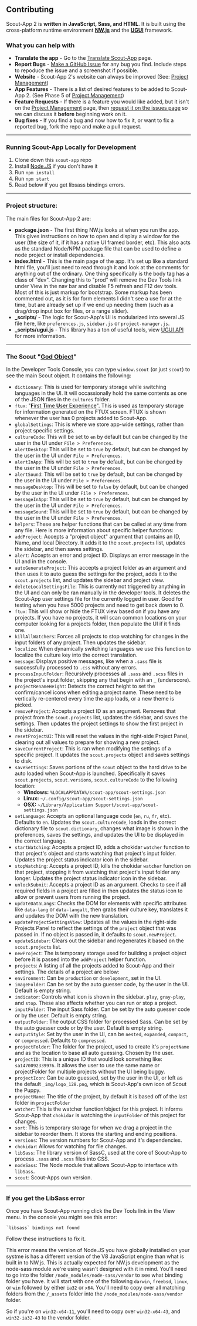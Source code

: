 ## Contributing

Scout-App 2 is **written in JavaScript, Sass, and HTML**. It is built using the cross-platform runtime environment **[NW.js](http://nwjs.io)** and the **[UGUI](http://ugui.io)** framework.


### What you can help with

* **Translate the app** - Go to the [Translate Scout-App](http://scout-app.io/index.html#cultures) page.
* **Report Bugs** - [Make a GitHub Issue](https://github.com/scout-app/scout-app/issues/new?title=SA2%20-%20&body=OS%3A%20%0DVersion%3A%20%0DInformation%20from%20Dev%20Tools%3A%20%0D%0D%28Attach%20screenshot%20below%29) for any bug you find. Include steps to repoduce the issue and a screenshot if possible.
* **Website** - Scout-App 2's website can always be improved (See: [Project Management](https://github.com/scout-app/scout-app.github.io/#project-management))
* **App Features** - There is a list of desired features to be added to Scout-App 2. (See Phase 5 of [Project Management](project-management.md#phase-5-bug-fixesadditional-featuresmaintenance))
* **Feature Requests** - If there is a feature you would like added, but it isn't on the [Project Management](project-management.md#phase-5-bug-fixesadditional-featuresmaintenance) page, then [request it on the issues page](https://github.com/scout-app/scout-app/issues/new?title=SA2%20Feature%20Request%20-%20) so we can discuss it **before** beginning work on it.
* **Bug fixes** - If you find a bug and now how to fix it, or want to fix a reported bug, fork the repo and make a pull request.


* * *


### Running Scout-App Locally for Development

1. Clone down this `scout-app` repo
3. Install [Node.JS](http://nodejs.org) if you don't have it
4. Run `npm install`
5. Run `npm start`
6. Read below if you get libsass bindings errors.


* * *


### Project structure:

The  main files for Scout-App 2 are:

* **package.json** - The first thing NW.js looks at when you run the app. This gives instructions on how to open and display a window for the user (the size of it, if it has a native UI framed border, etc). This also acts as the standard Node/NPM package file that can be used to define a node project or install dependencies.
* **index.html** - This is the main page of the app. It's set up like a standard html file, you'll just need to read through it and look at the comments for anything out of the ordinary. One thing specifically is the body tag has a class of "dev". Changing this to "prod" will remove the Dev Tools link under View in the nav bar and disable F5 refresh and F12 dev tools. Most of this is just markup for bootstrap. Some markup has been commented out, as it is for form elements I didn't see a use for at the time, but are already set up if we end up needing them (such as a drag/drop input box for files, or a range slider).
* **_scripts/** - The logic for Scout-App's UI is modularized into several JS file here, like `preferences.js`, `sidebar.js` or `project-manager.js`.
* **_scripts/ugui.js** - This library has a ton of useful tools, view [UGUI API](http://ugui.io/api) for more information.


* * *

### The Scout "[God Object](https://en.wikipedia.org/wiki/God_object)"

In the Developer Tools Console, you can type `window.scout` (or just `scout`) to see the main Scout object. It contains the following:

* `dictionary`: This is used for temporary storage while switching languages in the UI. It will occassionally hold the same contents as one of the JSON files in the `cultures` folder.
* `ftux`: "[**F**irst **T**ime **U**ser E**x**perience](https://en.wikipedia.org/wiki/First-time_user_experience)". This is used as temporary storage for information generated on the FTUX screen. FTUX is shown whenever the user has 0 projects added to Scout-App.
* `globalSettings`: This is where we store app-wide settings, rather than project specific settings.
 * `cultureCode`: This will be set to `en` by default but can be changed by the user in the UI under `File > Preferences`.
 * `alertDesktop`: This will be set to `true` by default, but can be changed by the user in the UI under `File > Preferences`.
 * `alertInApp`: This will be set to `true` by default, but can be changed by the user in the UI under `File > Preferences`.
 * `alertSound`: This will be set to `true` by default, but can be changed by the user in the UI under `File > Preferences`.
 * `messageDesktop`: This will be set to `false` by default, but can be changed by the user in the UI under `File > Preferences`.
 * `messageInApp`: This will be set to `true` by default, but can be changed by the user in the UI under `File > Preferences`.
 * `messageSound`: This will be set to `true` by default, but can be changed by the user in the UI under `File > Preferences`.
* `helpers`: These are helper functions that can be called at any time from any file. Here is more information about specific helper functions:
 * `addProject`: Accepts a "project object" argument that contains an ID, Name, and local Directory. It adds it to the `scout.projects` list, updates the sidebar, and then saves settings.
 * `alert`: Accepts an error and project ID. Displays an error message in the UI and in the console.
 * `autoGenerateProject`: This accepts a project folder as an argument and then uses it to auto guess the settings for the project, adds it to the `scout.projects` list, and updates the sidebar and project view.
 * `deleteLocalSettingsFile`: This is currently not triggered by anything in the UI and can only be ran manually in the developer tools. It deletes the Scout-App user settings file for the currently logged in user. Good for testing when you have 5000 projects and need to get back down to 0.
 * `ftux`: This will show or hide the FTUX view based on if you have any projects. If you have no projects, it will scan common locations on your computer looking for a projects folder, then populate the UI if it finds one.
 * `killAllWatchers`: Forces all projects to stop watching for changes in the input folders of any project. Then updates the sidebar.
 * `localize`: When dynamically switching languages we use this function to localize the culture key into the correct translation.
 * `message`: Displays positive messages, like when a `.sass` file is successfully processed to `.css` without any errors.
 * `processInputFolder`: Recursively processes all `.sass` and `.scss` files in the project's input folder, skipping any that begin with an `_` (underscore).
 * `projectRenameHeight`: Detects the correct height to set the confirm/cancel icons when editing a project name. These need to be vertically re-centered every time the app loads, or a new theme is picked.
 * `removeProject`: Accepts a project ID as an argument. Removes that project from the `scout.projects` list, updates the sidebar, and saves the settings. Then updates the project settings to show the first project in the sidebar.
 * `resetProjectUI`: This will reset the values in the right-side Project Panel, clearing out all values to prepare for showing a new project.
 * `saveCurrentProject`: This is ran when modifying the settings of a specific project. It updates the `scout.projects` object and saves settings to disk.
 * `saveSettings`: Saves portions of the `scout` object to the hard drive to be auto loaded when Scout-App is launched. Specifically it saves `scout.projects`, `scout.versions`, `scout.cultureCode` to the following location:
   * **Windows:** `%LOCALAPPDATA%/scout-app/scout-settings.json`
    * **Linux:** `~/.config/scout-app/scout-settings.json`
    * **OSX:** `~/Library/Application Support/scout-app/scout-settings.json`
 * `setLanguage`: Accepts an optional language code (`en`, `ru`, `fr`, etc). Defaults to `en`. Updates the `scout.cultureCode`, loads in the correct dictionary file to `scout.dictionary`, changes what image is shown in the preferences, saves the settings, and updates the UI to be displayed in the correct language.
 * `startWatching`: Accepts a project ID, adds a chokidar `watcher` function to that project's object and starts watching that project's input folder. Updates the project status indicator icon in the sidebar.
 * `stopWatching`: Accepts a project ID, kills the chokidar `watcher` function on that project, stopping it from watching that project's input folder any longer. Updates the project status indicator icon in the sidebar.
 * `unlockSubmit`: Accepts a project ID as an argument. Checks to see if all required fields in a project are filled in then updates the status icon to allow or prevent users from running the project.
 * `updateDataLangs`: Checks the DOM for elements with specific attributes like `data-lang` or `data-langalt`, then grabs their culture key, translates it and updates the DOM with the new translation.
 * `updateProjectSettingsView`: Updates all the values in the right-side Projects Panel to reflect the settings of the `project` object that was passed in. If no object is passed in, it defaults to `scout.newProject`.
 * `updateSidebar`: Clears out the sidebar and regenerates it based on the `scout.projects` list.
* `newProject`: The is temporary storage used for building a project object before it is passed into the `addProject` helper function.
* `projects`: A listing of all the projects added to Scout-App and their settings. The details of a project are below:
 * `environment`: Can be `production` or `development`, set in the UI.
 * `imageFolder`: Can be set by the auto guesser code, by the user in the UI. Default is empty string.
 * `indicator`: Controls what icon is shown in the sidebar. `play`, `gray-play`, and `stop`. These also affects whether you can run or stop a project.
 * `inputFolder`: The input Sass folder. Can be set by the auto guesser code or by the user. Default is empty string.
 * `outputFolder`: The output CSS folder for processed Sass. Can be set by the auto guesser code or by the user. Default is empty string.
 * `outputStyle`: Set by the user in the UI, can be `nested`, `expanded`, `compact`, or `compressed`. Defaults to `compressed`.
 * `projectFolder`: The folder for the project, used to create it's `projectName` and as the location to base all auto guessing. Chosen by the user.
 * `projectID`: This is a unique ID that would look something like: `sa1470092339976`. It allows the user to use the same name or projectFolder for multiple projects without the UI being buggy.
 * `projectIcon`: Can be auto guessed, set by the user in the UI, or left as the default `_img/logo_128.png`, which is Scout-App's own icon of Scout the Puppy.
 * `projectName`: The title of the project, by default it is based off of the last folder in `projectFolder`
 * `watcher`: This is the watcher function/object for this project. It informs Scout-App that `chokidar` is watching the `inputFolder` of this project for changes.
* `sort`: This is temporary storage for when we drag a project in the sidebar to reorder them. It stores the starting and ending positions.
* `versions`: The version numbers for Scout-App and it's dependencies.
 * `chokidar`: Allows for watching for file changes.
 * `libSass`: The library version of SassC, used at the core of Scout-App to process `.sass` and `.scss` files into CSS.
 * `nodeSass`: The Node module that allows Scout-App to interface with `libSass`.
 * `scout`: Scout-Apps own version.


* * *


### If you get the LibSass error

Once you have Scout-App running click the Dev Tools link in the View menu. In the console you might see this error:

    `libsass` bindings not found

Follow these instructions to fix it.

This error means the version of Node.JS you have globally installed on your systme is has a different version of the V8 JavaScript engine than what is built in to NW.js. This is actually expected for NW.js development as the node-sass module we're using wasn't designed with it in mind. You'll need to go into the folder `/node_modules/node-sass/vendor` to see what binding folder you have. It will start with one of the following `darwin`, `freebsd`, `linux`, or `win` followed by either `ia32` or `x64`. You'll need to copy over all matching folders from the `/_assets` folder into the `/node_modules/node-sass/vendor` folder.

So if you're on `win32-x64-11`, you'll need to copy over `win32-x64-43`, and `win32-ia32-43` to the vendor folder.
